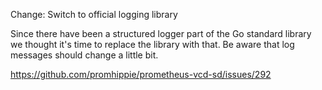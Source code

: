 Change: Switch to official logging library

Since there have been a structured logger part of the Go standard library we
thought it's time to replace the library with that. Be aware that log messages
should change a little bit.

https://github.com/promhippie/prometheus-vcd-sd/issues/292

